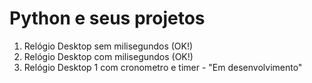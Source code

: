 # Python e seus projetos
1. Relógio Desktop sem milisegundos (OK!)
2. Relógio Desktop com milisegundos (OK!)
3. Relógio Desktop 1 com cronometro e timer - "Em desenvolvimento"